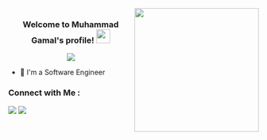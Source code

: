 
<img width="250" align="right" src="https://c.tenor.com/_DOBjnGspYAAAAAM/code-coding.gif">

<h3 align="center">
  Welcome to Muhammad Gamal's profile!
  <img src="https://media.giphy.com/media/hvRJCLFzcasrR4ia7z/giphy.gif" width="28">
</h3>

<!-- Typing SVG by DenverCoder1 - https://github.com/DenverCoder1/readme-typing-svg -->
<p align="center">
  <a href="https://github.com/DenverCoder1/readme-typing-svg"><img src="https://readme-typing-svg.herokuapp.com/?lines=Full-stack%20web%20developer;Always%20learning%20new%20things&font=Fira%20Code&center=true&width=440&height=45&color=f75c7e&vCenter=true&size=22"></a>
</p> 

- 🏢 I'm a Software Engineer


### Connect with Me :

<a href="https://linkedin.com/in/muhammad-18-gamal" target="_blank"><img src="https://img.shields.io/badge/-Muhammad%20Gamal-0077B5?style=for-the-badge&logo=Linkedin&logoColor=white"/></a>
<a href="https://t.me/muhammad18gamal" target="_blank"><img src="https://img.shields.io/badge/-Muhammad%20Gamal-0077B5?style=for-the-badge&logo=Telegram&logoColor=white"/></a>
